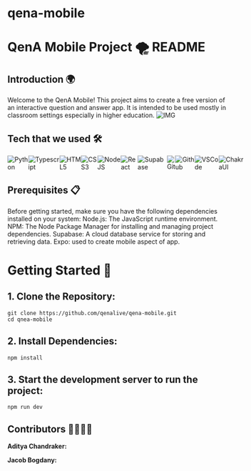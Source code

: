 # qena-mobile

# QenA Mobile Project 🌪️ README

## Introduction 🌍
Welcome to the QenA Mobile! This project aims to create a free version of an interactive question and answer app. It is intended to be used mostly in classroom settings especially in higher education.
![IMG](C:\Users\jwbog\OneDrive\Desktop\qena-mobile\assets\logo_padding.png)
## Tech that we used 🛠️
<div style="display:flex">
<img alt="Python" src="https://img.shields.io/badge/Python-FFD43B?style=for-the-badge&logo=python&logoColor=blue">
<img alt="Typescript" src="https://img.shields.io/badge/TypeScript-00BFFF?style=for-the-badge&logo=Typescript&logoColor=F7DF1E">
<img alt="HTML5" src="https://img.shields.io/badge/html5%20-%23E34F26.svg?&style=for-the-badge&logo=html5&logoColor=white"/>
<img alt="CSS3" src="https://img.shields.io/badge/css3%20-%231572B6.svg?&style=for-the-badge&logo=css3&logoColor=white"/>
<img alt="NodeJS" src="https://img.shields.io/badge/node.js%20-%2343853D.svg?&style=for-the-badge&logo=node.js&logoColor=white"/>
<img alt="React" src="https://img.shields.io/badge/React-20232A?style=for-the-badge&logo=react&logoColor=61DAFB">
<img alt="Supabase" src="https://img.shields.io/badge/supabase-32CD32?style=for-the-badge&logo=supabase&logoColor=white">
<img alt="Git" src="https://img.shields.io/badge/GIT-E44C30?style=for-the-badge&logo=git&logoColor=white">
<img alt="Github" src="https://img.shields.io/badge/GitHub-100000?style=for-the-badge&logo=github&logoColor=white">
<img alt="VSCode" src="https://img.shields.io/badge/VSCode-0078D4?style=for-the-badge&logo=visual%20studio%20code&logoColor=white">
<img alt="ChakraUI" src="https://img.shields.io/badge/ChakraUI-90EE90?style=for-the-badge&logo=ChakraUI&logoColor=white">
</div>

## Prerequisites 📋

Before getting started, make sure you have the following dependencies installed on your system:
Node.js: The JavaScript runtime environment.
NPM: The Node Package Manager for installing and managing project dependencies.
Supabase: A cloud database service for storing and retrieving data.
Expo: used to create mobile aspect of app.

# Getting Started 🚀
## 1. Clone the Repository:
```
git clone https://github.com/qenalive/qena-mobile.git
cd qnea-mobile
```

## 2. Install Dependencies:
```
npm install
```

## 3. Start the development server to run the project:
```
npm run dev
```


## Contributors 👨‍🎓👩‍🎓


**Aditya Chandraker:** 

**Jacob Bogdany:** 




